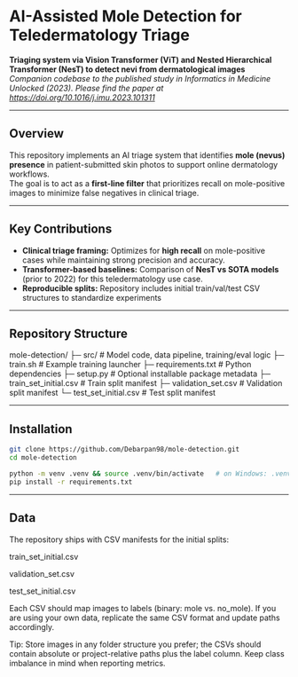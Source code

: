 # AI-Assisted Mole Detection for Teledermatology Triage
**Triaging system via Vision Transformer (ViT) and Nested Hierarchical Transformer (NesT) to detect nevi from dermatological images**
*Companion codebase to the published study in Informatics in Medicine Unlocked (2023). Please find the paper at https://doi.org/10.1016/j.imu.2023.101311*

---

## Overview

This repository implements an AI triage system that identifies **mole (nevus) presence** in patient-submitted skin photos to support online dermatology workflows.  
The goal is to act as a **first-line filter** that prioritizes recall on mole-positive images to minimize false negatives in clinical triage.

---

## Key Contributions

- **Clinical triage framing:** Optimizes for **high recall** on mole-positive cases while maintaining strong precision and accuracy.  
- **Transformer-based baselines:** Comparison of **NesT vs SOTA models** (prior to 2022) for this teledermatology use case.  
- **Reproducible splits:** Repository includes initial train/val/test CSV structures to standardize experiments

---

## Repository Structure
mole-detection/
├─ src/ # Model code, data pipeline, training/eval logic
├─ train.sh # Example training launcher
├─ requirements.txt # Python dependencies
├─ setup.py # Optional installable package metadata
├─ train_set_initial.csv # Train split manifest
├─ validation_set.csv # Validation split manifest
└─ test_set_initial.csv # Test split manifest


---

## Installation

```bash
git clone https://github.com/Debarpan98/mole-detection.git
cd mole-detection

python -m venv .venv && source .venv/bin/activate   # on Windows: .venv\Scripts\activate
pip install -r requirements.txt
```

---
## Data

The repository ships with CSV manifests for the initial splits:

train_set_initial.csv

validation_set.csv

test_set_initial.csv

Each CSV should map images to labels (binary: mole vs. no_mole).
If you are using your own data, replicate the same CSV format and update paths accordingly.

Tip: Store images in any folder structure you prefer; the CSVs should contain absolute or project-relative paths plus the label column.
Keep class imbalance in mind when reporting metrics.


